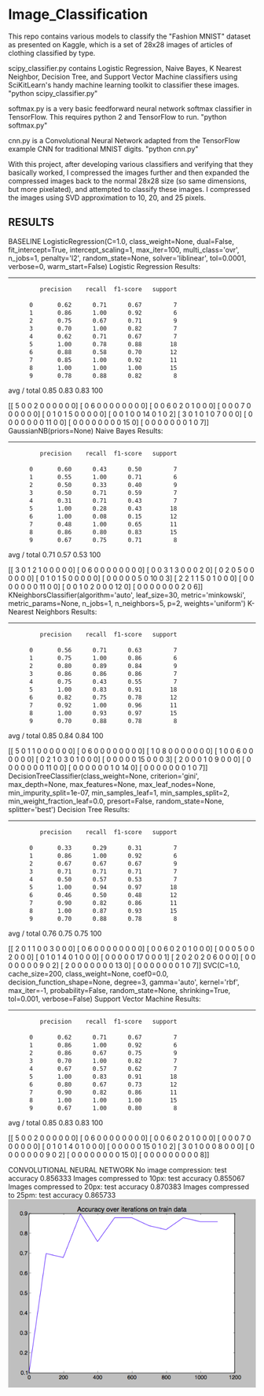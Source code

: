 # Image_Classification
This repo contains various models to classify the "Fashion MNIST" dataset as presented on Kaggle, which is a set of 28x28 images of articles of clothing classified by type.

scipy_classifier.py contains Logistic Regression, Naive Bayes, K Nearest Neighbor, Decision Tree, and Support Vector Machine classifiers using SciKitLearn's handy machine learning toolkit to classifier these images. "python scipy_classifier.py"

softmax.py is a very basic feedforward neural network softmax classifier in TensorFlow. This requires python 2 and TensorFlow to run. "python softmax.py"

cnn.py is a Convolutional Neural Network adapted from the TensorFlow example CNN for traditional MNIST digits. "python cnn.py"

With this project, after developing various classifiers and verifying that they basically worked, I compressed the images further and then expanded the compressed images back to the normal 28x28 size (so same dimensions, but more pixelated), and attempted to classify these images. I compressed the images using SVD approximation to 10, 20, and 25 pixels.

RESULTS
------------------------------------------------------------

BASELINE
LogisticRegression(C=1.0, class_weight=None, dual=False, fit_intercept=True,
          intercept_scaling=1, max_iter=100, multi_class='ovr', n_jobs=1,
          penalty='l2', random_state=None, solver='liblinear', tol=0.0001,
          verbose=0, warm_start=False)
Logistic Regression Results:
- - - - - - - - - - - - - - - - - - - - - - - - - - - -
             precision    recall  f1-score   support

          0       0.62      0.71      0.67         7
          1       0.86      1.00      0.92         6
          2       0.75      0.67      0.71         9
          3       0.70      1.00      0.82         7
          4       0.62      0.71      0.67         7
          5       1.00      0.78      0.88        18
          6       0.88      0.58      0.70        12
          7       0.85      1.00      0.92        11
          8       1.00      1.00      1.00        15
          9       0.78      0.88      0.82         8

avg / total       0.85      0.83      0.83       100

[[ 5  0  0  2  0  0  0  0  0  0]
 [ 0  6  0  0  0  0  0  0  0  0]
 [ 0  0  6  0  2  0  1  0  0  0]
 [ 0  0  0  7  0  0  0  0  0  0]
 [ 0  1  0  1  5  0  0  0  0  0]
 [ 0  0  1  0  0 14  0  1  0  2]
 [ 3  0  1  0  1  0  7  0  0  0]
 [ 0  0  0  0  0  0  0 11  0  0]
 [ 0  0  0  0  0  0  0  0 15  0]
 [ 0  0  0  0  0  0  0  1  0  7]]
GaussianNB(priors=None)
Naive Bayes Results:
- - - - - - - - - - - - - - - - - - - - - - - - - - - -
             precision    recall  f1-score   support

          0       0.60      0.43      0.50         7
          1       0.55      1.00      0.71         6
          2       0.50      0.33      0.40         9
          3       0.50      0.71      0.59         7
          4       0.31      0.71      0.43         7
          5       1.00      0.28      0.43        18
          6       1.00      0.08      0.15        12
          7       0.48      1.00      0.65        11
          8       0.86      0.80      0.83        15
          9       0.67      0.75      0.71         8

avg / total       0.71      0.57      0.53       100

[[ 3  0  1  2  1  0  0  0  0  0]
 [ 0  6  0  0  0  0  0  0  0  0]
 [ 0  0  3  1  3  0  0  0  2  0]
 [ 0  2  0  5  0  0  0  0  0  0]
 [ 0  1  0  1  5  0  0  0  0  0]
 [ 0  0  0  0  0  5  0 10  0  3]
 [ 2  2  1  1  5  0  1  0  0  0]
 [ 0  0  0  0  0  0  0 11  0  0]
 [ 0  0  1  0  2  0  0  0 12  0]
 [ 0  0  0  0  0  0  0  2  0  6]]
KNeighborsClassifier(algorithm='auto', leaf_size=30, metric='minkowski',
           metric_params=None, n_jobs=1, n_neighbors=5, p=2,
           weights='uniform')
K-Nearest Neighbors Results:
- - - - - - - - - - - - - - - - - - - - - - - - - - - -
             precision    recall  f1-score   support

          0       0.56      0.71      0.63         7
          1       0.75      1.00      0.86         6
          2       0.80      0.89      0.84         9
          3       0.86      0.86      0.86         7
          4       0.75      0.43      0.55         7
          5       1.00      0.83      0.91        18
          6       0.82      0.75      0.78        12
          7       0.92      1.00      0.96        11
          8       1.00      0.93      0.97        15
          9       0.70      0.88      0.78         8

avg / total       0.85      0.84      0.84       100

[[ 5  0  1  1  0  0  0  0  0  0]
 [ 0  6  0  0  0  0  0  0  0  0]
 [ 1  0  8  0  0  0  0  0  0  0]
 [ 1  0  0  6  0  0  0  0  0  0]
 [ 0  2  1  0  3  0  1  0  0  0]
 [ 0  0  0  0  0 15  0  0  0  3]
 [ 2  0  0  0  1  0  9  0  0  0]
 [ 0  0  0  0  0  0  0 11  0  0]
 [ 0  0  0  0  0  0  1  0 14  0]
 [ 0  0  0  0  0  0  0  1  0  7]]
DecisionTreeClassifier(class_weight=None, criterion='gini', max_depth=None,
            max_features=None, max_leaf_nodes=None,
            min_impurity_split=1e-07, min_samples_leaf=1,
            min_samples_split=2, min_weight_fraction_leaf=0.0,
            presort=False, random_state=None, splitter='best')
Decision Tree Results:
- - - - - - - - - - - - - - - - - - - - - - - - - - - -
             precision    recall  f1-score   support

          0       0.33      0.29      0.31         7
          1       0.86      1.00      0.92         6
          2       0.67      0.67      0.67         9
          3       0.71      0.71      0.71         7
          4       0.50      0.57      0.53         7
          5       1.00      0.94      0.97        18
          6       0.46      0.50      0.48        12
          7       0.90      0.82      0.86        11
          8       1.00      0.87      0.93        15
          9       0.70      0.88      0.78         8

avg / total       0.76      0.75      0.75       100

[[ 2  0  1  1  0  0  3  0  0  0]
 [ 0  6  0  0  0  0  0  0  0  0]
 [ 0  0  6  0  2  0  1  0  0  0]
 [ 0  0  0  5  0  0  2  0  0  0]
 [ 0  1  0  1  4  0  1  0  0  0]
 [ 0  0  0  0  0 17  0  0  0  1]
 [ 2  0  2  0  2  0  6  0  0  0]
 [ 0  0  0  0  0  0  0  9  0  2]
 [ 2  0  0  0  0  0  0  0 13  0]
 [ 0  0  0  0  0  0  0  1  0  7]]
SVC(C=1.0, cache_size=200, class_weight=None, coef0=0.0,
  decision_function_shape=None, degree=3, gamma='auto', kernel='rbf',
  max_iter=-1, probability=False, random_state=None, shrinking=True,
  tol=0.001, verbose=False)
Support Vector Machine Results:
- - - - - - - - - - - - - - - - - - - - - - - - - - - -
             precision    recall  f1-score   support

          0       0.62      0.71      0.67         7
          1       0.86      1.00      0.92         6
          2       0.86      0.67      0.75         9
          3       0.70      1.00      0.82         7
          4       0.67      0.57      0.62         7
          5       1.00      0.83      0.91        18
          6       0.80      0.67      0.73        12
          7       0.90      0.82      0.86        11
          8       1.00      1.00      1.00        15
          9       0.67      1.00      0.80         8

avg / total       0.85      0.83      0.83       100

[[ 5  0  0  2  0  0  0  0  0  0]
 [ 0  6  0  0  0  0  0  0  0  0]
 [ 0  0  6  0  2  0  1  0  0  0]
 [ 0  0  0  7  0  0  0  0  0  0]
 [ 0  1  0  1  4  0  1  0  0  0]
 [ 0  0  0  0  0 15  0  1  0  2]
 [ 3  0  1  0  0  0  8  0  0  0]
 [ 0  0  0  0  0  0  0  9  0  2]
 [ 0  0  0  0  0  0  0  0 15  0]
 [ 0  0  0  0  0  0  0  0  0  8]]

 CONVOLUTIONAL NEURAL NETWORK
 No image compression: test accuracy 0.856333
 Images compressed to 10px: test accuracy 0.855067
 Images compressed to 20px: test accuracy 0.870383
 Images compressed to 25pm: test accuracy 0.865733
 ![Alt text](accuracy.png?raw=true "Accuracy")